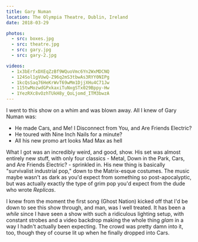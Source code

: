 ```yaml
---
title: Gary Numan
location: The Olympia Theatre, Dublin, Ireland
date: 2018-03-29

photos:
  - src: boxes.jpg
  - src: theatre.jpg
  - src: gary.jpg
  - src: gary-2.jpg

videos:
  - 1x3bErfxDXEqZzBf9WQuoVmc6Yn2WxMDCNQ
  - 124Sol1gVUwQ-Z96q2mS3tbwAs3RYY0NIPg
  - 1kcQsSaq76HeKrWvT69wMm1DjjXHu4C71Jw
  - 115twMozwdGPxkaxiTuNxgSTx029Bppy-Hw
  - 1YezRXc8vOzhTUkH8y_QoLjomd_ITM3bwzA
---
```


I went to this show on a whim and was blown away. All I knew of Gary Numan was:

- He made Cars, and Me! I Disconnect from You, and Are Friends Electric?
- He toured with Nine Inch Nails for a minute?
- All his new promo art looks Mad Max as hell

What I got was an incredibly weird, and good, show. His set was almost entirely new stuff, with only four classics - Metal, Down in the Park, Cars, and Are Friends Electric? - sprinkled in. His new thing is basically "survivalist industrial pop," down to the Matrix-esque costumes. The music maybe wasn't as dark as you'd expect from something so post-apocalyptic, but was actually exactly the type of grim pop you'd expect from the dude who wrote _Replicas_.

I knew from the moment the first song (Ghost Nation) kicked off that I'd be down to see this show through, and man, was I well treated. It has been a _while_ since I have seen a show with such a ridiculous lighting setup, with constant strobes and a video backdrop making the whole thing _glam_ in a way I hadn't actually been expecting. The crowd was pretty damn into it, too, though they of course lit up when he finally dropped into Cars.